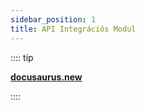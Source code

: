 ```yaml
---
sidebar_position: 1
title: API Integrációs Modul
---
```


:::: tip

**[docusaurus.new](https://docusaurus.new)**

::::
